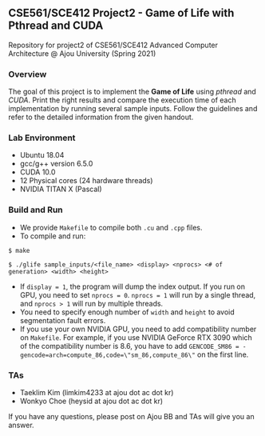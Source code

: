 ## CSE561/SCE412 Project2 - Game of Life with Pthread and CUDA

Repository for project2 of CSE561/SCE412 Advanced Computer Architecture @ Ajou University (Spring 2021)

### Overview

The goal of this project is to implement the **Game of Life** using *pthread* and *CUDA*. Print the right results and compare the execution time of each implementation by running several sample inputs. Follow the guidelines and refer to the detailed information from the given handout. 

### Lab Environment
* Ubuntu 18.04
* gcc/g++ version 6.5.0
* CUDA 10.0
* 12 Physical cores (24 hardware threads) 
* NVIDIA TITAN X (Pascal)

### Build and Run

- We provide `Makefile` to compile both `.cu` and `.cpp` files. 
- To compile and run:
```
$ make

$ ./glife sample_inputs/<file_name> <display> <nprocs> <# of generation> <width> <height>
```
- If `display = 1`, the program will dump the index output. If you run on GPU, you need to set `nprocs = 0`. `nprocs = 1` will run by a single thread, and `nprocs > 1` will run by multiple threads.
- You need to specify enough number of `width` and `height` to avoid segmentation fault errors.
- If you use your own NVIDIA GPU, you need to add compatibility number on `Makefile`. For example, if you use NVIDIA GeForce RTX 3090 which of the compatibility number is 8.6, you have to add `GENCODE_SM86 = -gencode=arch=compute_86,code=\"sm_86,compute_86\"` on the first line. 

### TAs 

* Taeklim Kim (limkim4233 at ajou dot ac dot kr)
* Wonkyo Choe (heysid at ajou dot ac dot kr)

If you have any questions, please post on Ajou BB and TAs will give you an answer.
